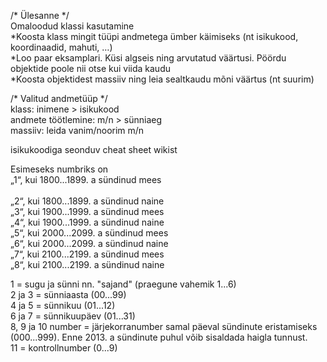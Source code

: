 ﻿/*  Ülesanne */<br>
Omaloodud klassi kasutamine<br>
*Koosta klass mingit tüüpi andmetega ümber käimiseks (nt isikukood, koordinaadid, mahuti, …)<br>
*Loo paar eksamplari. Küsi algseis ning arvutatud väärtusi. Pöördu objektide poole nii otse kui viida kaudu<br>
*Koosta objektidest massiiv ning leia sealtkaudu mõni väärtus (nt suurim)<br>

/* Valitud andmetüüp */<br>
klass: inimene > isikukood<br>
andmete töötlemine: m/n  > sünniaeg<br>
massiiv: leida vanim/noorim m/n<br>

isikukoodiga seonduv cheat sheet wikist<br>

Esimeseks numbriks on<br>
    „1“, kui 1800...1899. a sündinud mees<br>   
    „2“, kui 1800...1899. a sündinud naine<br>
    „3“, kui 1900...1999. a sündinud mees<br>
    „4“, kui 1900...1999. a sündinud naine<br>
    „5“, kui 2000...2099. a sündinud mees<br>
    „6“, kui 2000...2099. a sündinud naine<br>
    „7“, kui 2100...2199. a sündinud mees<br>
    „8“, kui 2100...2199. a sündinud naine<br>


1 = sugu ja sünni nn. "sajand" (praegune vahemik 1...6)<br>
2 ja 3 = sünniaasta (00...99)<br>
4 ja 5 = sünnikuu (01...12)<br>
6 ja 7 = sünnikuupäev (01...31)<br>
8, 9 ja 10 number = järjekorranumber samal päeval sündinute eristamiseks (000...999). Enne 2013. a sündinute puhul võib sisaldada haigla tunnust.<br>
11 = kontrollnumber (0...9)<br>
